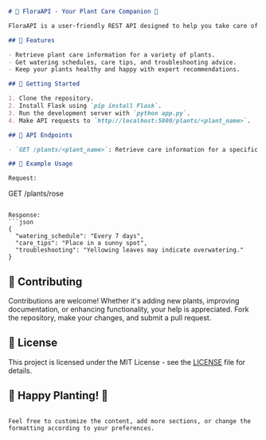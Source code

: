 
```markdown
# 🌱 FloraAPI - Your Plant Care Companion 🌿

FloraAPI is a user-friendly REST API designed to help you take care of your plants. Get watering schedules, care tips, and troubleshooting advice for your beloved plants with just a simple API call.

## 🌼 Features

- Retrieve plant care information for a variety of plants.
- Get watering schedules, care tips, and troubleshooting advice.
- Keep your plants healthy and happy with expert recommendations.

## 🚀 Getting Started

1. Clone the repository.
2. Install Flask using `pip install Flask`.
3. Run the development server with `python app.py`.
4. Make API requests to `http://localhost:5000/plants/<plant_name>`.

## 🌿 API Endpoints

- `GET /plants/<plant_name>`: Retrieve care information for a specific plant.

## 🌵 Example Usage

Request:
```
GET /plants/rose
```

Response:
```json
{
  "watering_schedule": "Every 7 days",
  "care_tips": "Place in a sunny spot",
  "troubleshooting": "Yellowing leaves may indicate overwatering."
}
```

## 🌺 Contributing

Contributions are welcome! Whether it's adding new plants, improving documentation, or enhancing functionality, your help is appreciated. Fork the repository, make your changes, and submit a pull request.

## 📃 License

This project is licensed under the MIT License - see the [LICENSE](LICENSE) file for details.

## 🌱 Happy Planting! 🌿
```

Feel free to customize the content, add more sections, or change the formatting according to your preferences.
